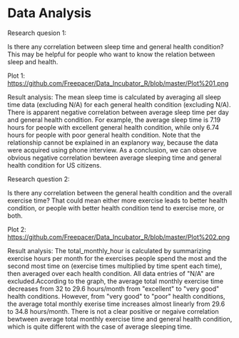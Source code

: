 # Data Analysis

Research quesion 1:

Is there any correlation between sleep time and general health condition? 
This may be helpful for people who want to know the relation between sleep and health.

Plot 1: https://github.com/Freepacer/Data_Incubator_R/blob/master/Plot%201.png

Result analysis: The mean sleep time is calculated by averaging all sleep time data (excluding N/A) for each general health condition
(excluding N/A). There is apparent negative correlation between average sleep time per day and general health condition. 
For example, the average sleep time is 7.19 hours for people with excellent general health condition, while only 6.74 hours for people with poor general health condition. Note that the relationship cannot be explained in an explanory way, because the data were acquired using phone interview. As a conclusion, we can observe obvious negative correlation bewteen average sleeping time and general health condition for US citizens.
 
Research question 2: 

Is there any correlation between the general health condition and the overall exercise time? That could mean either more exercise leads to better health condition, or people with better health condition tend to exercise more, or both.

Plot 2: https://github.com/Freepacer/Data_Incubator_R/blob/master/Plot%202.png

Result analysis: The total_monthly_hour is calculated by summarizing exercise hours per month for the exercises 
people spend the most and the second most time on (exercise times multiplied by time spent each time), then averaged over each health condition. All data entries of "N/A" are excluded.According to the graph, the average total monthly exercise time decreases from 32 to 29.6 hours/month from "excellent" to "very good" health conditions. However, from "very good" to "poor" health conditions, the average total monthly exerise time increases almost linearly from 29.6 to 34.8 hours/month. There is not a clear positive or negaive correlation bewtween average total monthly exercise time and general health condition, which is quite different with the case of average sleeping time.
